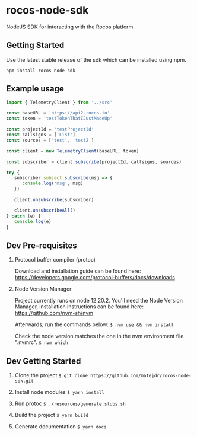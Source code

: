 # rocos-node-sdk
NodeJS SDK for interacting with the Rocos platform.

## Getting Started
Use the latest stable release of the sdk which can be installed using npm.

`npm install rocos-node-sdk`

## Example usage

```typescript
import { TelemetryClient } from '../src'

const baseURL = 'https://api2.rocos.io'
const token = 'testTokenThatIJustMadeUp'

const projectId = 'testProjectId'
const callsigns = ['List']
const sources = ['test', 'test2']

const client = new TelemetryClient(baseURL, token)

const subscriber = client.subscribe(projectId, callsigns, sources)

try {
   subscriber.subject.subscribe(msg => {
      console.log('msg', msg)
   })

   client.unsubscribe(subscriber)

   client.unsubscribeAll()
} catch (e) {
   console.log(e)
}
```

## Dev Pre-requisites

1. Protocol buffer compiler (protoc)

   Download and installation guide can be found here: https://developers.google.com/protocol-buffers/docs/downloads

2. Node Version Manager

   Project currently runs on node 12.20.2. You'll need the Node Version Manager, installation instructions can be found here: https://github.com/nvm-sh/nvm

   Afterwards, run the commands below:
   `$ nvm use && nvm install`

   Check the node version matches the one in the nvm environment file ".nvmrc".
   `$ nvm which`

## Dev Getting Started

1. Clone the project
   `$ git clone https://github.com/matejdr/rocos-node-sdk.git`

2. Install node modules
   `$ yarn install`

3. Run protoc
   `$ ./resources/generate.stubs.sh`

4. Build the project
   `$ yarn build`

5. Generate documentation
   `$ yarn docs`
